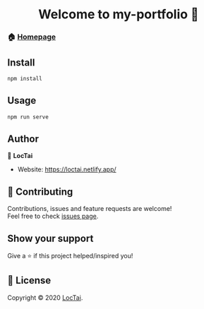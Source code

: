 <h1 align="center">Welcome to my-portfolio 👋</h1>

### 🏠 [Homepage](https://loctai.netlify.app/)

## Install

```sh
npm install
```

## Usage

```sh
npm run serve
```

## Author

👤 **LocTai**

* Website: https://loctai.netlify.app/


## 🤝 Contributing

Contributions, issues and feature requests are welcome!<br />Feel free to check [issues page](https://github.com/taijoe/portfolio/issues). 

## Show your support

Give a ⭐️ if this project helped/inspired you!

## 📝 License

Copyright © 2020 [LocTai](https://github.com/taijoe).
